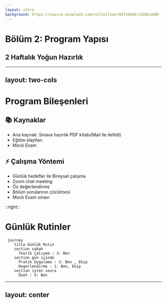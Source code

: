 ```yaml
---
layout: intro
background: https://source.unsplash.com/collection/94734566/1920x1080
---
```


# Bölüm 2: Program Yapısı

## 2 Haftalık Yoğun Hazırlık

---
layout: two-cols
---

# Program Bileşenleri

<div class="mt-4">

## 📚 Kaynaklar
- Ana kaynak: Sınava hazırlık PDF kitabı(Mail ile iletildi)
- Eğitim slaytları
- Mock Exam

## ⚡ Çalışma Yöntemi
- Günlük hedefler ile Bireysel çalışma
- Zoom chat meeting
- Öz değerlendirme
- Bölüm sorularının çözülmesi
- Mock Exam sınavı

</div>

::right::

# Günlük Rutinler

```mermaid
 journey
    title Günlük Rutin
    section sabah
      Teorik Çalışma : 3: Ben
    section gün içinde
      Pratik Uygulama : 3: Ben , Ekip
      Degerlendirme : 1: Ben, Ekip
    section işten sonra
      Özet : 5: Ben

```

---
layout: center
---

